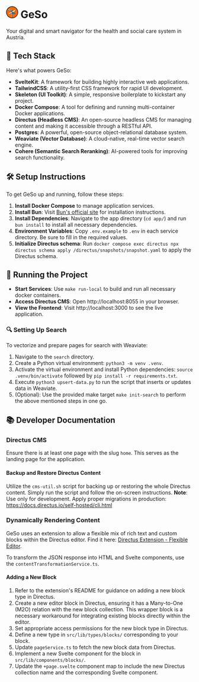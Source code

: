 # ![GeSo Logo](/app/static/favicon.png) GeSo

Your digital and smart navigator for the health and social care system in Austria.

## 🔧 Tech Stack

Here's what powers GeSo:

- **SvelteKit**: A framework for building highly interactive web applications.
- **TailwindCSS**: A utility-first CSS framework for rapid UI development.
- **Skeleton (UI Toolkit)**: A simple, responsive boilerplate to kickstart any project.
- **Docker Compose**: A tool for defining and running multi-container Docker applications.
- **Directus (Headless CMS)**: An open-source headless CMS for managing content and making it accessible through a RESTful API.
- **Postgres**: A powerful, open-source object-relational database system.
- **Weaviate (Vector Database)**: A cloud-native, real-time vector search engine.
- **Cohere (Semantic Search Reranking)**: AI-powered tools for improving search functionality.

## 🛠️ Setup Instructions

To get GeSo up and running, follow these steps:

1. **Install Docker Compose** to manage application services.
2. **Install Bun**: Visit [Bun's official site](https://bun.sh/) for installation instructions.
3. **Install Dependencies**: Navigate to the app directory (`cd app/`) and run `bun install` to install all necessary dependencies.
4. **Environment Variables**: Copy `.env.example` to `.env` in each service directory. Be sure to fill in the required values.
5. **Initialize Directus schema**: Run `docker compose exec directus npx directus schema apply /directus/snapshots/snapshot.yaml` to apply the Directus schema.

## 🏃 Running the Project

- **Start Services**: Use `make run-local` to build and run all necessary docker containers.
- **Access Directus CMS**: Open http://localhost:8055 in your browser.
- **View the Frontend**: Visit http://localhost:3000 to see the live application.

### 🔍 Setting Up Search

To vectorize and prepare pages for search with Weaviate:

1. Navigate to the `search` directory.
2. Create a Python virtual environment: `python3 -m venv .venv`.
3. Activate the virtual environment and install Python dependencies: `source .venv/bin/activate` followed by `pip install -r requirements.txt`.
4. Execute `python3 upsert-data.py` to run the script that inserts or updates data in Weaviate.
5. (Optional): Use the provided make target `make init-search` to perform the above mentioned steps in one go.


## 📚 Developer Documentation

### Directus CMS

Ensure there is at least one page with the slug `home`. This serves as the landing page for the application.

#### Backup and Restore Directus Content

Utilize the `cms-util.sh` script for backing up or restoring the whole Directus content. Simply run the script and follow the on-screen instructions.
**Note**: Use only for development. Apply proper migrations in production: https://docs.directus.io/self-hosted/cli.html

### Dynamically Rendering Content

GeSo uses an extension to allow a flexible mix of rich text and custom blocks within the Directus editor. Find it here: [Directus Extension - Flexible Editor](https://github.com/formfcw/directus-extension-flexible-editor).

To transform the JSON response into HTML and Svelte components, use the `contentTransformationService.ts`.

#### Adding a New Block

1. Refer to the extension's README for guidance on adding a new block type in Directus.
2. Create a new editor block in Directus, ensuring it has a Many-to-One (M2O) relation with the new block collection. This wrapper block is a necessary workaround for integrating existing blocks directly within the editor.
3. Set appropriate access permissions for the new block type in Directus.
4. Define a new type in `src/lib/types/blocks/` corresponding to your block.
5. Update `pageService.ts` to fetch the new block data from Directus.
6. Implement a new Svelte component for the block in `src/lib/components/blocks/`.
7. Update the `+page.svelte` component map to include the new Directus collection name and the corresponding Svelte component.
